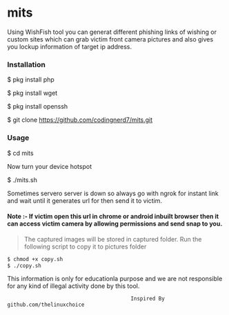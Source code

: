 <h1>mits</h1>
                                                   
<p>Using WishFish tool you can generat different phishing links of wishing or custom sites which can grab victim front camera pictures and also gives you lockup information of target ip address.
<p1>

<h3>Installation</h3>

$ pkg install php

$ pkg install wget

$ pkg install openssh

$ git clone https://github.com/codingnerd7/mits.git

<h3>Usage</h3>

$ cd mits

Now turn your device hotspot

$ ./mits.sh

<p>Sometimes servero server is down so always go with ngrok for instant link and wait until it generates url for then send it to victim.
</p>
 
<h4>Note :- If victim open this url in chrome or android inbuilt browser then it can access victim camera by allowing permissions and send snap to you.
</h4>

>The captured images will be stored in captured folder. Run the following script to copy it to pictures folder

```bash
$ chmod +x copy.sh
$ ./copy.sh
```

This information is only for educationla purpose and we are not responsible for any kind of illegal activity done by this tool.


                                            Inspired By github.com/thelinuxchoice

